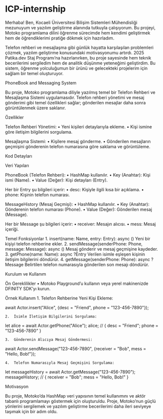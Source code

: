 # ICP-internship

Merhaba! Ben, Kocaeli Üniversitesi Bilişim Sistemleri Mühendisliği mezunuyum ve yazılım geliştirme alanında tutkuyla çalışıyorum. Bu projeyi, Motoko programlama dilini öğrenme sürecimde hem kendimi geliştirmek hem de öğrendiklerimi pratiğe dökmek için hazırladım.

Telefon rehberi ve mesajlaşma gibi günlük hayatta karşılaşılan problemleri çözmek, yazılım geliştirme konusundaki motivasyonumu artırdı. 2025 Patika.dev Staj Programı’na hazırlanırken, bu proje sayesinde hem teknik becerilerimi sergiledim hem de analitik düşünme yeteneğimi geliştirdim. Bu sistem, öğrenme yolculuğumun bir ürünü ve gelecekteki projelerim için sağlam bir temel oluşturuyor.

PhoneBook and Messaging System

Bu proje, Motoko programlama diliyle yazılmış temel bir Telefon Rehberi ve Mesajlaşma Sistemi uygulamasıdır. Telefon rehberi yönetimi ve mesaj gönderimi gibi temel özellikleri sağlar; gönderilen mesajlar daha sonra görüntülenmek üzere saklanır.

Özellikler

Telefon Rehberi Yönetimi:
	•	Yeni kişileri detaylarıyla ekleme.
	•	Kişi ismine göre iletişim bilgilerini sorgulama.

Mesajlaşma Sistemi:
	•	Kişilere mesaj gönderme.
	•	Gönderilen mesajların geçmişini gönderenin telefon numarasına göre saklama ve görüntüleme.

Kod Detayları

Veri Yapıları

PhoneBook (Telefon Rehberi):
	•	HashMap kullanılır.
	•	Key (Anahtar): Kişi ismi (Name).
	•	Value (Değer): Kişi detayları (Entry).

Her bir Entry şu bilgileri içerir:
	•	desc: Kişiyle ilgili kısa bir açıklama.
	•	phone: Kişinin telefon numarası.

MessageHistory (Mesaj Geçmişi):
	•	HashMap kullanılır.
	•	Key (Anahtar): Gönderenin telefon numarası (Phone).
	•	Value (Değer): Gönderilen mesaj (Message).

Her bir Message şu bilgileri içerir:
	•	receiver: Mesajın alıcısı.
	•	mess: Mesaj içeriği.

Temel Fonksiyonlar
	1.	insert(name: Name, entry: Entry): async ()
Yeni bir kişiyi telefon rehberine ekler.
	2.	sendMessage(senderPhone: Phone, message: Message): async ()
Mesaj gönderir ve mesaj geçmişine kaydeder.
	3.	getPhone(name: Name): async ?Entry
Verilen isimle eşleşen kişinin iletişim bilgilerini döndürür.
	4.	getMessage(senderPhone: Phone): async ?Message
Belirtilen telefon numarasıyla gönderilen son mesajı döndürür.

Kurulum ve Kullanım

Ön Gereklilikler
	•	Motoko Playground’u kullanın veya yerel makinenizde DFINITY SDK’yı kurun.

Örnek Kullanım
	1.	Telefon Rehberine Yeni Kişi Ekleme:

await Actor.insert("Alice", {desc = "Friend", phone = "123-456-7890"});


	2.	İsimle İletişim Bilgilerini Sorgulama:

let alice = await Actor.getPhone("Alice");
alice; // { desc = "Friend"; phone = "123-456-7890" }


	3.	Gönderenin Alıcıya Mesaj Göndermesi:

await Actor.sendMessage("123-456-7890", {receiver = "Bob", mess = "Hello, Bob!"});


	4.	Telefon Numarasıyla Mesaj Geçmişini Sorgulama:

let messageHistory = await Actor.getMessage("123-456-7890");
messageHistory; // { receiver = "Bob"; mess = "Hello, Bob!" }

Motivasyon

Bu proje, Motoko’da HashMap veri yapısının temel kullanımını ve aktör tabanlı programlamayı göstermek için oluşturuldu. Proje, Motoko’nun güçlü yönlerini sergilemek ve yazılım geliştirme becerilerimi daha ileri seviyeye taşımak için bir adım oldu.

